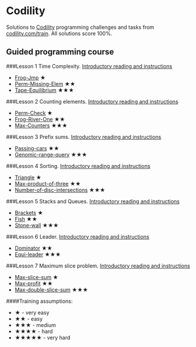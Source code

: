 Codility
========

Solutions to [Codility](http://codility.com) programming challenges and tasks from [codility.com/train](http://codility.com/train/). All solutions score 100%.

Guided programming course
-------------------------

###Lesson 1
Time Complexity. [Introductory reading and instructions](http://codility.com/media/train/1-TimeComplexity.pdf)
- [Frog-Jmp](http://codility.com/demo/take-sample-test/frogjmp) ★
- [Perm-Missing-Elem](http://codility.com/demo/take-sample-test/permmissingelem) ★★
- [Tape-Equilibrium](http://codility.com/demo/take-sample-test/tapeequilibrium) ★★★
 
###Lesson 2
Counting elements. [Introductory reading and instructions](http://codility.com/media/train/2-CountingElements.pdf)
- [Perm-Check](http://codility.com/demo/take-sample-test/permcheck) ★
- [Frog-River-One](http://codility.com/demo/take-sample-test/frogriverone) ★★
- [Max-Counters](http://codility.com/demo/take-sample-test/maxcounters) ★★★
 
###Lesson 3
Prefix sums. [Introductory reading and instructions](http://codility.com/media/train/3-PrefixSums.pdf)
- [Passing-cars](http://codility.com/demo/take-sample-test/passingcars) ★★
- [Genomic-range-query](http://codility.com/demo/take-sample-test/genomicrangequery) ★★★
 
###Lesson 4 
Sorting. [Introductory reading and instructions](http://codility.com/media/train/4-Sorting.pdf)
- [Triangle](http://codility.com/demo/take-sample-test/triangle) ★ 
- [Max-product-of-three](http://codility.com/demo/take-sample-test/maxproductofthree) ★★ 
- [Number-of-disc-intersections](http://codility.com/demo/take-sample-test/beta2010/) ★★★
 
###Lesson 5
Stacks and Queues. [Introductory reading and instructions](http://codility.com/media/train/5-Stacks.pdf)
- [Brackets](http://codility.com/demo/take-sample-test/brackets) ★ 
- [Fish](http://codility.com/demo/take-sample-test/fish) ★★ 
- [Stone-wall](http://codility.com/demo/take-sample-test/sigma2012) ★★★
 
###Lesson 6
Leader. [Introductory reading and instructions](http://codility.com/media/train/6-Leader.pdf)
- [Dominator](http://codility.com/demo/take-sample-test/dominator) ★★ 
- [Equi-leader](http://codility.com/demo/take-sample-test/equileader) ★★★
 
###Lesson 7
Maximum slice problem. [Introductory reading and instructions](http://codility.com/media/train/7-MaxSlice.pdf)
- [Max-slice-sum](http://codility.com/demo/take-sample-test/maxslicesum) ★ 
- [Max-profit](http://codility.com/demo/take-sample-test/maxprofit) ★★ 
- [Max-double-slice-sum](http://codility.com/demo/take-sample-test/maxdoubleslicesum) ★★★

####Training assumptions:
* ★ - very easy
* ★★ - easy
* ★★★ - medium
* ★★★★ - hard
* ★★★★★ - very hard

